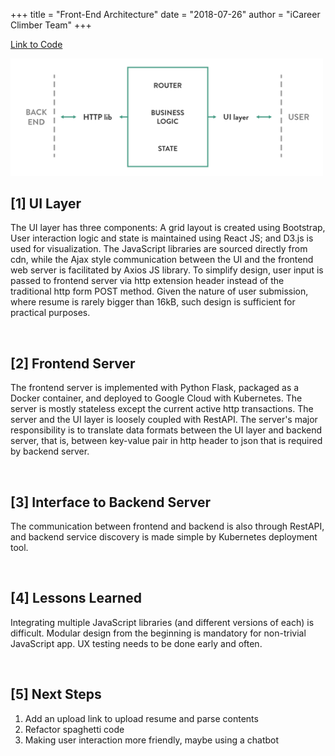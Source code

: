 +++
title = "Front-End Architecture"
date = "2018-07-26"
author = "iCareer Climber Team"
+++

<a href="https://github.com/icareerclimber/career-skills-capstone/tree/master/ui" target="_blank">Link to Code</a>

<img src="https://raw.githubusercontent.com/icareerclimber/source-code/master/content/howitworks/images_folder/frontend.png" width="500">

</br>

## [1] UI Layer
The UI layer has three components: A grid layout is created using Bootstrap, User interaction logic and state is maintained using React JS; and D3.js is used for visualization. The JavaScript libraries are sourced directly from cdn, while the Ajax style communication between the UI and the frontend web server is facilitated by Axios JS library. To simplify design, user input is passed to frontend server via http extension header instead of the traditional http form POST method. Given the nature of user submission, where resume is rarely bigger than 16kB, such design is sufficient for practical purposes.

</br>

## [2] Frontend Server
The frontend server is implemented with Python Flask, packaged as a Docker container, and deployed to Google Cloud with Kubernetes. The server is mostly stateless except the current active http transactions. The server and the UI layer is loosely coupled with RestAPI. The server's major responsibility is to translate data formats between the UI layer and backend server, that is, between key-value pair in http header to json that is required by backend server.

</br>

## [3] Interface to Backend Server
The communication between frontend and backend is also through RestAPI, and backend service discovery is made simple by Kubernetes deployment tool.

</br>

## [4] Lessons Learned
Integrating multiple JavaScript libraries (and different versions of each) is difficult.
Modular design from the beginning is mandatory for non-trivial JavaScript app.
UX testing needs to be done early and often.

</br>

## [5] Next Steps
1. Add an upload link to upload resume and parse contents
2. Refactor spaghetti code
3. Making user interaction more friendly, maybe using a chatbot
